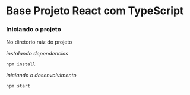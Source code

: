 # Base Projeto React com TypeScript

### Iniciando o projeto

No diretorio raiz do projeto

*instalando dependencias*

```
npm install
```

*iniciando o desenvolvimento*

```
npm start
```
